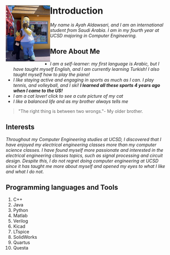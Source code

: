 
# Introduction <img src="IMG_7168.jpg" align="left" width="140">
*My name is Ayah Aldawsari, and I am an international student from Saudi Arabia. I am in my fourth year at UCSD majoring in Computer Engineering.* 







## More About Me
- *I am a self-learner: my first language is Arabic, but I have taught myself English, and I am currently learning Turkish! I also taught myself how to play the piano!*
- *I like staying active and engaging in sports as much as I can. I play tennis, and volleyball, and I ski! **I learned all these sports 4 years ago when I came to the US!***
- *I am a cat lover! click to see a cute picture of my cat*
- *I like a balanced life and as my brother always tells me*
> "The right thing is between two wrongs."- My older brother.
## Interests
*Throughout my Computer Engineering studies at UCSD, I discovered that I have enjoyed my electrical engineering classes more than my computer science classes. I have found myself more passionate and interested in the electrical engineering classes topics, such as signal processing and circuit design. 
Despite this, I do not regret doing computer engineering at UCSD since it has taught me more about myself and opened my eyes to what I like and what I do not.*

## Programming languages and Tools
1. C++
2. Java
3. Python
4. Matlab
5. Verilog
6. Kicad
7. LTspice
8. SolidWorks
9. Quartus
10. Questa









